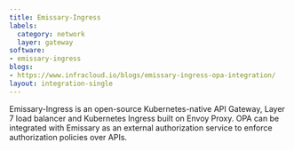 ```yaml
---
title: Emissary-Ingress
labels:
  category: network
  layer: gateway
software:
- emissary-ingress
blogs:
- https://www.infracloud.io/blogs/emissary-ingress-opa-integration/
layout: integration-single
---
```

Emissary-Ingress is an open-source Kubernetes-native API Gateway, Layer 7 load balancer and Kubernetes Ingress built on Envoy Proxy.
OPA can be integrated with Emissary as an external authorization service to enforce authorization policies over APIs.

